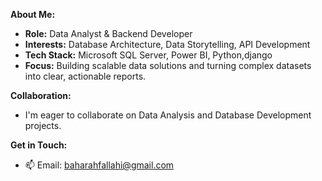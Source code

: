 **About Me:**
- **Role:** Data Analyst & Backend Developer 
- **Interests:** Database Architecture, Data Storytelling, API Development
- **Tech Stack:** Microsoft SQL Server, Power BI, Python,django
- **Focus:** Building scalable data solutions and turning complex datasets into clear, actionable reports.

**Collaboration:**
- I'm eager to collaborate on Data Analysis and Database Development projects.

**Get in Touch:**
- 📫 Email: baharahfallahi@gmail.com
